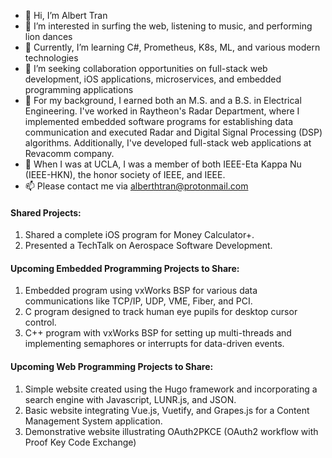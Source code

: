 - 👋 Hi, I’m Albert Tran
- 👀 I’m interested in surfing the web, listening to music, and performing lion dances
- 🌱 Currently, I’m learning C#, Prometheus, K8s, ML, and various modern technologies
- 💞️ I’m seeking collaboration opportunities on full-stack web development, iOS applications, microservices, and embedded programming applications
- 👀 For my background, I earned both an M.S. and a B.S. in Electrical Engineering. I've worked in Raytheon's Radar Department, where I implemented embedded software programs for establishing data communication and executed Radar and Digital Signal Processing (DSP) algorithms. Additionally, I've developed full-stack web applications at Revacomm company.
- 👀 When I was at UCLA, I was a member of both IEEE-Eta Kappa Nu (IEEE-HKN), the honor society of IEEE, and IEEE.
- 📫 Please contact me via alberthtran@protonmail.com

#### Shared Projects:
1. Shared a complete iOS program for Money Calculator+.
2. Presented a TechTalk on Aerospace Software Development.

#### Upcoming Embedded Programming Projects to Share:
1. Embedded program using vxWorks BSP for various data communications like TCP/IP, UDP, VME, Fiber, and PCI.
2. C program designed to track human eye pupils for desktop cursor control.
3. C++ program with vxWorks BSP for setting up multi-threads and implementing semaphores or interrupts for data-driven events.

#### Upcoming Web Programming Projects to Share:
1. Simple website created using the Hugo framework and incorporating a search engine with Javascript, LUNR.js, and JSON.
2. Basic website integrating Vue.js, Vuetify, and Grapes.js for a Content Management System application.
3. Demonstrative website illustrating OAuth2PKCE (OAuth2 workflow with Proof Key Code Exchange)


  

